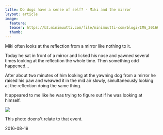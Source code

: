```yaml
---
title: Do dogs have a sense of self? - Miki and the mirror
layout: article
image:
  feature:
  teaser: https://b2.minimuutti.com/file/minimuutti-com/blogi/IMG_20160726_101217-245px.jpg
  thumb:
---
```


Miki often looks at the reflection from a mirror like nothing to it.

Today he sat in front of a mirror and licked his nose and yawned several times looking at the reflection the whole time. Then something odd happened...

After about two minutes of him looking at the yawning dog from a mirror he raised his paw and weawed it in the mid air slowly, simultaneously looking at the reflection doing the same thing.

It appeared to me like he was trying to figure out if he was looking at himself.

[![](https://b2.minimuutti.com/file/minimuutti-com/blogi/IMG_20160726_101217-800px.jpg)](https://dl.dropboxusercontent.com/sh/ea1wtnz7z734o12/AACuKFxAIIkf5uM5E6g1zpjfa/blogi/IMG_20160726_101217.jpg)

This photo doens't relate to that event.

2016-08-19
